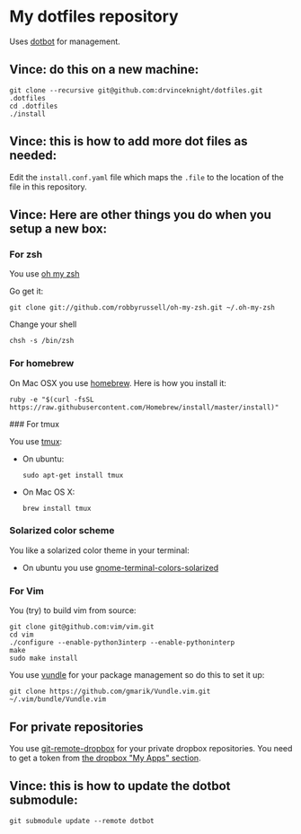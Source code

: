 # My dotfiles repository

Uses [dotbot](https://github.com/anishathalye/dotbot) for management.

## Vince: do this on a new machine:

```
git clone --recursive git@github.com:drvinceknight/dotfiles.git .dotfiles
cd .dotfiles
./install
```

## Vince: this is how to add more dot files as needed:

Edit the `install.conf.yaml` file which maps the `.file` to the location of
the file in this repository.

## Vince: Here are other things you do when you setup a new box:

### For zsh

You use [oh my zsh](https://github.com/robbyrussell/oh-my-zsh)

Go get it:

```
git clone git://github.com/robbyrussell/oh-my-zsh.git ~/.oh-my-zsh
```

Change your shell

```
chsh -s /bin/zsh
```

### For homebrew

On Mac OSX you use [homebrew](http://brew.sh/). Here is how you install it:

```
ruby -e "$(curl -fsSL https://raw.githubusercontent.com/Homebrew/install/master/install)"
```

### For tmux

You use [tmux](http://tmux.github.io/):

- On ubuntu:

  ```
  sudo apt-get install tmux
  ```

- On Mac OS X:

  ```
  brew install tmux
  ```

### Solarized color scheme

You like a solarized color theme in your terminal:

- On ubuntu you use
  [gnome-terminal-colors-solarized](https://github.com/Anthony25/gnome-terminal-colors-solarized)

### For Vim

You (try) to build vim from source:

```
git clone git@github.com:vim/vim.git
cd vim
./configure --enable-python3interp --enable-pythoninterp
make
sudo make install
```

You use [vundle](https://github.com/gmarik/Vundle.vim) for your package
management so do this to set it up:

```
git clone https://github.com/gmarik/Vundle.vim.git ~/.vim/bundle/Vundle.vim
```

## For private repositories

You use [git-remote-dropbox](https://github.com/anishathalye/git-remote-dropbox)
for your private dropbox repositories. You need to get a token from [the dropbox
"My Apps" section](https://www.dropbox.com/developers/apps).

## Vince: this is how to update the dotbot submodule:

```
git submodule update --remote dotbot
```
